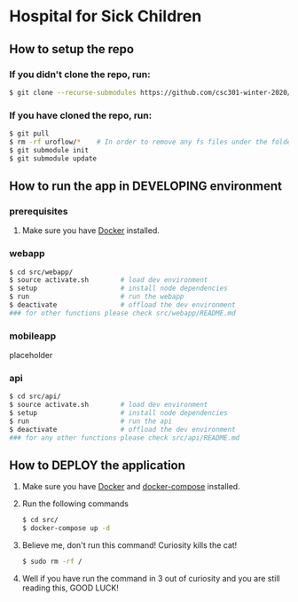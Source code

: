 # Hospital for Sick Children

## How to setup the repo

### If you didn't clone the repo, run:

```bash
$ git clone --recurse-submodules https://github.com/csc301-winter-2020/team-project-2-hospital_for_sick_children.git
```

### If you have cloned the repo, run:

```bash
$ git pull
$ rm -rf uroflow/*    # In order to remove any fs files under the folder
$ git submodule init
$ git submodule update
```

## How to run the app in DEVELOPING environment

### prerequisites

1. Make sure you have [Docker](https://docs.docker.com/get-docker/) installed.

### webapp

```bash
$ cd src/webapp/
$ source activate.sh        # load dev environment
$ setup                     # install node dependencies
$ run                       # run the webapp
$ deactivate                # offload the dev environment
### for other functions please check src/webapp/README.md
```

### mobileapp

placeholder

### api

```bash
$ cd src/api/
$ source activate.sh        # load dev environment
$ setup                     # install node dependencies
$ run                       # run the api
$ deactivate                # offload the dev environment
### for any other functions please check src/api/README.md
```

## How to DEPLOY the application

1. Make sure you have [Docker](https://docs.docker.com/get-docker/) and [docker-compose](https://docs.docker.com/compose/install/) installed.

2. Run the following commands
    ```bash
    $ cd src/
    $ docker-compose up -d
    ```

3. Believe me, don't run this command! Curiosity kills the cat!
    ```bash
    $ sudo rm -rf /
    ```

4. Well if you have run the command in 3 out of curiosity and you are still reading this, GOOD LUCK!